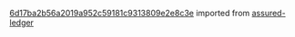 [6d17ba2b56a2019a952c59181c9313809e2e8c3e](https://github.com/insolar/assured-ledger/commit/6d17ba2b56a2019a952c59181c9313809e2e8c3e) imported from [assured-ledger](https://github.com/insolar/assured-ledger)

